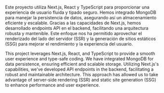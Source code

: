 Este proyecto utiliza Next.js, React y TypeScript para proporcionar una experiencia de usuario fluida y tipado seguro. Hemos integrado MongoDB para manejar la persistencia de datos, asegurando así un almacenamiento eficiente y escalable. Gracias a las capacidades de Next.js, hemos desarrollado endpoints API en el backend, facilitando una arquitectura robusta y mantenible. Este enfoque nos ha permitido aprovechar el renderizado del lado del servidor (SSR) y la generación de sitios estáticos (SSG) para mejorar el rendimiento y la experiencia del usuario.

This project leverages Next.js, React, and TypeScript to provide a smooth user experience and type-safe coding. We have integrated MongoDB for data persistence, ensuring efficient and scalable storage. Utilizing Next.js's capabilities, we've developed API endpoints in the backend, facilitating a robust and maintainable architecture. This approach has allowed us to take advantage of server-side rendering (SSR) and static site generation (SSG) to enhance performance and user experience.
